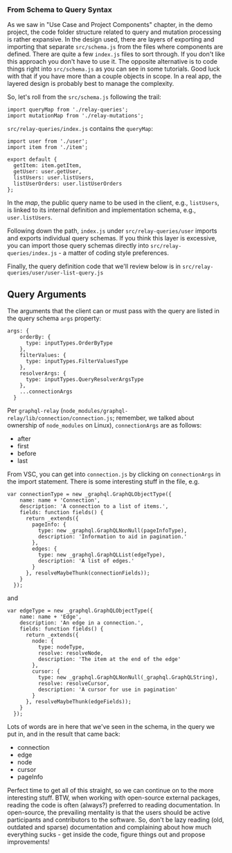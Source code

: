 ### From Schema to Query Syntax

As we saw in "Use Case and Project Components" chapter, in the demo project, the code folder structure related to query and mutation processing is rather expansive. In the design used, there are layers of exporting and importing that separate `src/schema.js` from the files where components are defined. There are quite a few `index.js` files to sort through. If you don't like this approach you don't have to use it. The opposite alternative is to code things right into `src/schema.js` as you can see in some tutorials. Good luck with that if you have more than a couple objects in scope. In a real app, the layered design is probably best to manage the complexity.

So, let's roll from the `src/schema.js` following the trail:

```
import queryMap from './relay-queries';
import mutationMap from './relay-mutations';
```

`src/relay-queries/index.js` contains the `queryMap`:

```
import user from './user';
import item from './item';

export default {
  getItem: item.getItem,
  getUser: user.getUser,
  listUsers: user.listUsers,
  listUserOrders: user.listUserOrders
};
```

In the *map*, the public query name to be used in the client, e.g., `listUsers`, is linked to its internal definition and implementation schema, e.g., `user.listUsers`.

Following down the path, `index.js` under `src/relay-queries/user` imports and exports individual query schemas. If you think this layer is excessive, you can import those query schemas directly into `src/relay-queries/index.js` - a matter of coding style preferences. 

Finally, the query definition code that we'll review below is in `src/relay-queries/user/user-list-query.js`


## Query Arguments

The arguments that the client can or must pass with the query are listed in the query schema `args` property:

```
args: {
    orderBy: {
      type: inputTypes.OrderByType
    },
    filterValues: {
      type: inputTypes.FilterValuesType
    },
    resolverArgs: {
      type: inputTypes.QueryResolverArgsType
    },
    ...connectionArgs
  }
```

Per `graphql-relay` (`node_modules/graphql-relay/lib/connection/connection.js`; remember, we talked about ownership of `node_modules` on Linux), `connectionArgs` are as follows:

- after
- first
- before
- last

From VSC, you can get into `connection.js` by clicking on `connectionArgs` in the import statement. There is some interesting stuff in the file, e.g.

```
var connectionType = new _graphql.GraphQLObjectType({
    name: name + 'Connection',
    description: 'A connection to a list of items.',
    fields: function fields() {
      return _extends({
        pageInfo: {
          type: new _graphql.GraphQLNonNull(pageInfoType),
          description: 'Information to aid in pagination.'
        },
        edges: {
          type: new _graphql.GraphQLList(edgeType),
          description: 'A list of edges.'
        }
      }, resolveMaybeThunk(connectionFields));
    }
  });
```

and 

```
var edgeType = new _graphql.GraphQLObjectType({
    name: name + 'Edge',
    description: 'An edge in a connection.',
    fields: function fields() {
      return _extends({
        node: {
          type: nodeType,
          resolve: resolveNode,
          description: 'The item at the end of the edge'
        },
        cursor: {
          type: new _graphql.GraphQLNonNull(_graphql.GraphQLString),
          resolve: resolveCursor,
          description: 'A cursor for use in pagination'
        }
      }, resolveMaybeThunk(edgeFields));
    }
  }); 
```

Lots of words are in here that we've seen in the schema, in the query we put in, and in the result that came back:

- connection
- edge
- node
- cursor
- pageInfo


Perfect time to get all of this straight, so we can continue on to the more interesting stuff. BTW, when working with open-source external packages, reading the code is often (always?) preferred to reading documentation. In open-source, the prevailing mentality is that the users should be active participants and contributors to the software. So, don't be lazy reading (old, outdated and sparse) documentation and complaining about how much everything sucks - get inside the code, figure things out and propose improvements!